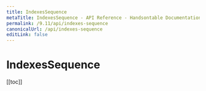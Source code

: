 ```yaml
---
title: IndexesSequence
metaTitle: IndexesSequence - API Reference - Handsontable Documentation
permalink: /9.11/api/indexes-sequence
canonicalUrl: /api/indexes-sequence
editLink: false
---
```


# IndexesSequence

[[toc]]
